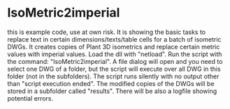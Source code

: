 # IsoMetric2imperial
this is example code, use at own risk. It is showing the basic tasks to replace text in certain dimensions/texts/table cells for a batch of isometric DWGs. 
It creates copies of Plant 3D isometrics and replace certain metric values with imperial values.
Load the dll with "netload". Run the script with the command: "IsoMetric2imperial". A file dialog will open and you need to select one DWG of a folder, but the script will execute over all DWG in this folder (not in the subfolders). The script runs silently with no output other than "script execution ended". The modified copies of the DWGs will be stored in a subfolder called "results". There will be also a logfile showing potential errors.

